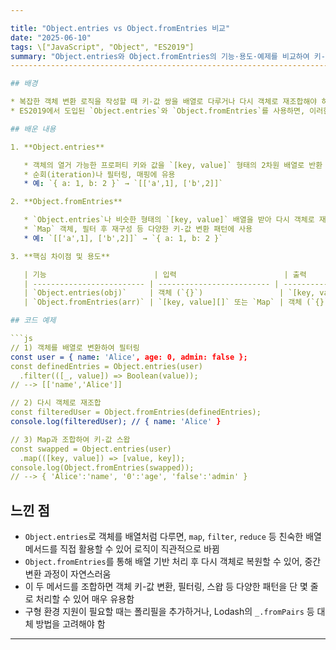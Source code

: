 ```yaml
---

title: "Object.entries vs Object.fromEntries 비교"
date: "2025-06-10"
tags: \["JavaScript", "Object", "ES2019"]
summary: "Object.entries와 Object.fromEntries의 기능·용도·예제를 비교하여 키-값 변환 패턴을 정리합니다."
-------------------------------------------------------------------------------

## 배경

* 복잡한 객체 변환 로직을 작성할 때 키-값 쌍을 배열로 다루거나 다시 객체로 재조합해야 하는 경우가 많았음
* ES2019에서 도입된 `Object.entries`와 `Object.fromEntries`를 사용하면, 이러한 변환을 보다 선언적이고 가독성 높게 처리할 수 있어 학습해 보고자 함

## 배운 내용

1. **Object.entries**

   * 객체의 열거 가능한 프로퍼티 키와 값을 `[key, value]` 형태의 2차원 배열로 반환
   * 순회(iteration)나 필터링, 매핑에 유용
   * 예: `{ a: 1, b: 2 }` → `[['a',1], ['b',2]]`

2. **Object.fromEntries**

   * `Object.entries`나 비슷한 형태의 `[key, value]` 배열을 받아 다시 객체로 재조합
   * `Map` 객체, 필터 후 재구성 등 다양한 키-값 변환 패턴에 사용
   * 예: `[['a',1], ['b',2]]` → `{ a: 1, b: 2 }`

3. **핵심 차이점 및 용도**

   | 기능                        | 입력                        | 출력               | 주 사용처               |
   | ------------------------- | ------------------------- | ---------------- | ------------------- |
   | `Object.entries(obj)`     | 객체 (`{}`)                 | `[key, value][]` | 객체 순회, 필터, 매핑       |
   | `Object.fromEntries(arr)` | `[key, value][]` 또는 `Map` | 객체 (`{}`)        | 배열 필터/매핑 결과 객체로 재조합 |

## 코드 예제

```js
// 1) 객체를 배열로 변환하여 필터링
const user = { name: 'Alice', age: 0, admin: false };
const definedEntries = Object.entries(user)
  .filter(([_, value]) => Boolean(value));
// --> [['name','Alice']]

// 2) 다시 객체로 재조합
const filteredUser = Object.fromEntries(definedEntries);
console.log(filteredUser); // { name: 'Alice' }

// 3) Map과 조합하여 키-값 스왑
const swapped = Object.entries(user)
  .map(([key, value]) => [value, key]);
console.log(Object.fromEntries(swapped));
// --> { 'Alice':'name', '0':'age', 'false':'admin' }
```

## 느낀 점

* `Object.entries`로 객체를 배열처럼 다루면, `map`, `filter`, `reduce` 등 친숙한 배열 메서드를 직접 활용할 수 있어 로직이 직관적으로 바뀜
* `Object.fromEntries`를 통해 배열 기반 처리 후 다시 객체로 복원할 수 있어, 중간 변환 과정이 자연스러움
* 이 두 메서드를 조합하면 객체 키-값 변환, 필터링, 스왑 등 다양한 패턴을 단 몇 줄로 처리할 수 있어 매우 유용함
* 구형 환경 지원이 필요할 때는 폴리필을 추가하거나, Lodash의 `_.fromPairs` 등 대체 방법을 고려해야 함

---
```


